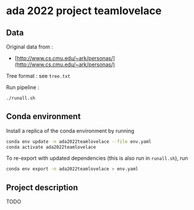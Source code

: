 # ada 2022 project teamlovelace

## Data

Original data from :
- [http://www.cs.cmu.edu/~ark/personas/](http://www.cs.cmu.edu/~ark/personas/)

Tree format : see ``tree.txt``

Run pipeline :

```sh
./runall.sh
```

## Conda environment

Install a replica of the conda environment by running

```sh
conda env update -n ada2022teamlovelace --file env.yaml
conda activate ada2022teamlovelace
```

To re-export with updated dependencies (this is also run in ``runall.sh``), run

```sh
conda env export -n ada2022teamlovelace > env.yaml
```

## Project description

TODO